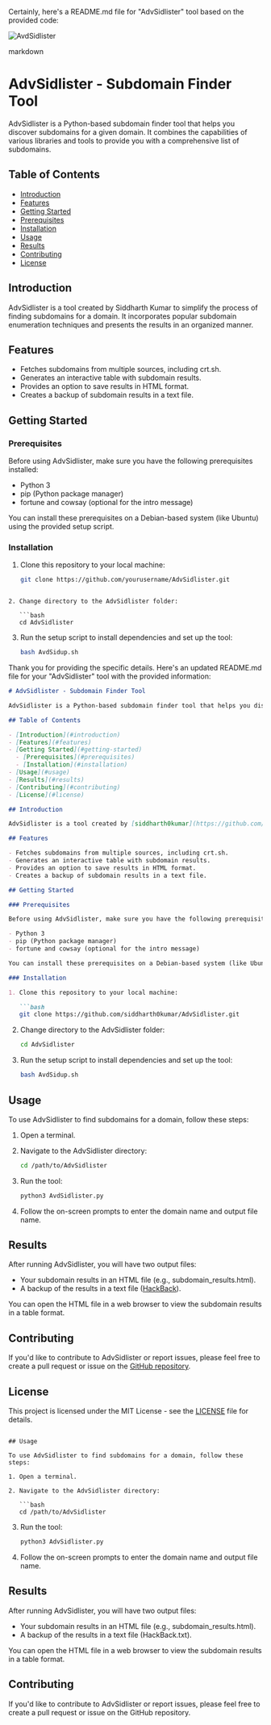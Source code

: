 Certainly, here's a README.md file for "AdvSidlister" tool based on the provided code:

![AvdSidlister](https://github.com/Siddharth0kumar/AvdSidlister/assets/89460704/31137e5e-b2c5-4937-a0a1-f07acdb58b3c)

markdown
# AdvSidlister - Subdomain Finder Tool

AdvSidlister is a Python-based subdomain finder tool that helps you discover subdomains for a given domain. It combines the capabilities of various libraries and tools to provide you with a comprehensive list of subdomains.

## Table of Contents

- [Introduction](#introduction)
- [Features](#features)
- [Getting Started](#getting-started)
- [Prerequisites](#prerequisites)
- [Installation](#installation)
- [Usage](#usage)
- [Results](#results)
- [Contributing](#contributing)
- [License](#license)

## Introduction

AdvSidlister is a tool created by Siddharth Kumar to simplify the process of finding subdomains for a domain. It incorporates popular subdomain enumeration techniques and presents the results in an organized manner.

## Features

- Fetches subdomains from multiple sources, including crt.sh.
- Generates an interactive table with subdomain results.
- Provides an option to save results in HTML format.
- Creates a backup of subdomain results in a text file.

## Getting Started

### Prerequisites

Before using AdvSidlister, make sure you have the following prerequisites installed:

- Python 3
- pip (Python package manager)
- fortune and cowsay (optional for the intro message)

You can install these prerequisites on a Debian-based system (like Ubuntu) using the provided setup script.

### Installation

1. Clone this repository to your local machine:

   ```bash
   git clone https://github.com/yourusername/AdvSidlister.git
```

2. Change directory to the AdvSidlister folder:

   ```bash
   cd AdvSidlister
   ```

3. Run the setup script to install dependencies and set up the tool:

   ```bash
   bash AvdSidup.sh
   ```
Thank you for providing the specific details. Here's an updated README.md file for your "AdvSidlister" tool with the provided information:

```markdown
# AdvSidlister - Subdomain Finder Tool

AdvSidlister is a Python-based subdomain finder tool that helps you discover subdomains for a given domain. It combines the capabilities of various libraries and tools to provide you with a comprehensive list of subdomains.

## Table of Contents

- [Introduction](#introduction)
- [Features](#features)
- [Getting Started](#getting-started)
  - [Prerequisites](#prerequisites)
  - [Installation](#installation)
- [Usage](#usage)
- [Results](#results)
- [Contributing](#contributing)
- [License](#license)

## Introduction

AdvSidlister is a tool created by [siddharth0kumar](https://github.com/siddharth0kumar) to simplify the process of finding subdomains for a domain. It incorporates popular subdomain enumeration techniques and presents the results in an organized manner.

## Features

- Fetches subdomains from multiple sources, including crt.sh.
- Generates an interactive table with subdomain results.
- Provides an option to save results in HTML format.
- Creates a backup of subdomain results in a text file.

## Getting Started

### Prerequisites

Before using AdvSidlister, make sure you have the following prerequisites installed:

- Python 3
- pip (Python package manager)
- fortune and cowsay (optional for the intro message)

You can install these prerequisites on a Debian-based system (like Ubuntu) using the provided setup script.

### Installation

1. Clone this repository to your local machine:

   ```bash
   git clone https://github.com/siddharth0kumar/AdvSidlister.git
   ```

2. Change directory to the AdvSidlister folder:

   ```bash
   cd AdvSidlister
   ```

3. Run the setup script to install dependencies and set up the tool:

   ```bash
   bash AvdSidup.sh
   ```

## Usage

To use AdvSidlister to find subdomains for a domain, follow these steps:

1. Open a terminal.

2. Navigate to the AdvSidlister directory:

   ```bash
   cd /path/to/AdvSidlister
   ```

3. Run the tool:

   ```bash
   python3 AvdSidlister.py
   ```

4. Follow the on-screen prompts to enter the domain name and output file name.

## Results

After running AdvSidlister, you will have two output files:

- Your subdomain results in an HTML file (e.g., subdomain_results.html).
- A backup of the results in a text file ([HackBack](HackBack)).

You can open the HTML file in a web browser to view the subdomain results in a table format.

## Contributing

If you'd like to contribute to AdvSidlister or report issues, please feel free to create a pull request or issue on the [GitHub repository](https://github.com/siddharth0kumar/AdvSidlister).

## License

This project is licensed under the MIT License - see the [LICENSE](https://github.com/Siddharth0kumar/AvdSidlister/blob/main/LICENSE) file for details.
```

## Usage

To use AdvSidlister to find subdomains for a domain, follow these steps:

1. Open a terminal.

2. Navigate to the AdvSidlister directory:

   ```bash
   cd /path/to/AdvSidlister
   ```

3. Run the tool:

   ```bash
   python3 AdvSidlister.py
   ```

4. Follow the on-screen prompts to enter the domain name and output file name.

## Results

After running AdvSidlister, you will have two output files:

- Your subdomain results in an HTML file (e.g., subdomain_results.html).
- A backup of the results in a text file (HackBack.txt).

You can open the HTML file in a web browser to view the subdomain results in a table format.

## Contributing

If you'd like to contribute to AdvSidlister or report issues, please feel free to create a pull request or issue on the GitHub repository.
